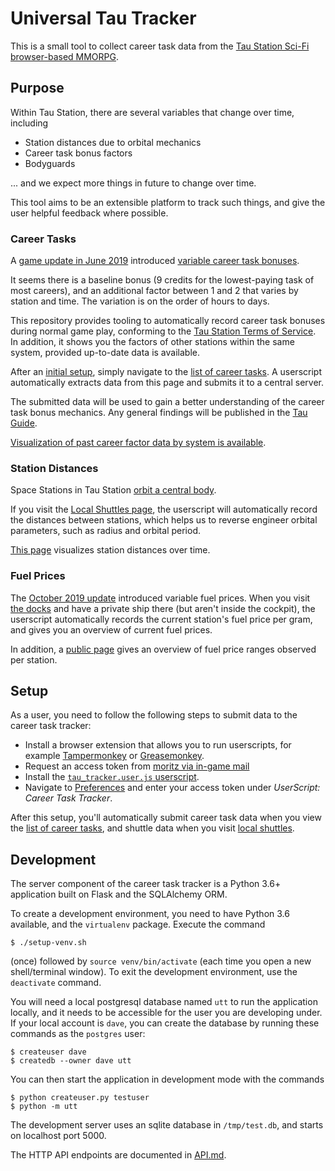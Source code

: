 # Universal Tau Tracker

This is a small tool to collect career task data from the [Tau Station
Sci-Fi browser-based MMORPG](https://taustation.space/).

## Purpose

Within Tau Station, there are several variables that change over time, including

* Station distances due to orbital mechanics
* Career task bonus factors
* Bodyguards

... and we expect more things in future to change over time.

This tool aims to be an extensible platform to track such things, and give the user helpful feedback where possible.

### Career Tasks

A [game update in June 2019](https://blog.taustation.space/blog/update-changelog-2019-jun-25/) introduced [variable career task bonuses](https://blog.taustation.space/blog/a-guided-tour-up-the-career-ladder/).

It seems there is a baseline bonus (9 credits for the lowest-paying task of most careers), and an additional factor between 1 and 2 that varies by station and time. The variation is on the order of hours to days.

This repository provides tooling to automatically record career task bonuses
during normal game play, conforming to the [Tau Station Terms of Service](https://alpha.taustation.space/terms). In addition, it shows you the factors of other stations within the same system, provided up-to-date data is available.

After an [initial setup](#setup), simply navigate to the [list of career tasks](https://alpha.taustation.space/career). A userscript automatically extracts data from this page and submits it to a central server.

The submitted data will be used to gain a better understanding of the career task bonus mechanics. Any general findings will be published in the [Tau Guide](https://tauguide.de/).

[Visualization of past career factor data by system is available](https://tracker.tauguide.de/career).

### Station Distances

Space Stations in Tau Station [orbit a central body](https://tauguide.de/orbital-mechanics).

If you visit the [Local Shuttles page](https://alpha.taustation.space/travel/area/local-shuttles), the userscript will automatically record the distances between stations, which helps us to reverse engineer orbital parameters, such as radius and orbital period.

[This page](https://tracker.tauguide.de/distance) visualizes station distances over time.

### Fuel Prices

The [October 2019 update](https://blog.taustation.space/blog/update-changelog-2019-oct-15/) introduced variable fuel prices.
When you visit [the docks](https://alpha.taustation.space/area/docks) and have a private ship there (but aren't inside the cockpit),
the userscript automatically records the current station's fuel price per gram, and gives you an overview of current fuel prices.

In addition, a [public page](https://tracker.tauguide.de/fuel) gives an overview of fuel price ranges observed per station.



## Setup

As a user, you need to follow the following steps to submit data to the career task tracker:

* Install a browser extension that allows you to run userscripts, for example [Tampermonkey](https://www.tampermonkey.net/) or [Greasemonkey](https://www.greasespot.net/).
* Request an access token from [moritz via in-game mail](https://alpha.taustation.space/email/write/moritz)
* Install the [`tau_tracker.user.js` userscript](https://github.com/taustation-fan/universal-tau-tracker/raw/master/tau-tracker.user.js).
* Navigate to [Preferences](https://alpha.taustation.space/preferences) and enter your access token under *UserScript: Career Task Tracker*.

After this setup, you'll automatically submit career task data when you
view the [list of career tasks](https://alpha.taustation.space/career), and shuttle data when you visit [local shuttles](https://alpha.taustation.space/travel/area/local-shuttles).

## Development

The server component of the career task tracker is a Python 3.6+ application
built on Flask and the SQLAlchemy ORM.

To create a development environment, you need to have Python 3.6
available, and the `virtualenv` package. Execute the command

    $ ./setup-venv.sh

(once) followed by `source venv/bin/activate` (each time you open a new shell/terminal window). To exit the development environment, use the `deactivate` command.

You will need a local postgresql database named `utt` to run the application locally, and it needs to be accessible for the user you are developing under. If your local account is `dave`, you can create the database by running these commands as the `postgres` user:

    $ createuser dave
    $ createdb --owner dave utt

You can then start the application in development mode with the commands

    $ python createuser.py testuser
    $ python -m utt

The development server uses an sqlite database in `/tmp/test.db`,
and starts on localhost port 5000.

The HTTP API endpoints are documented in [API.md](API.md).
